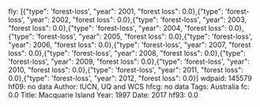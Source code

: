 fly: [{"type": 'forest-loss', "year": 2001, "forest loss": 0.0},{"type": 'forest-loss', "year": 2002, "forest loss": 0.0},{"type": 'forest-loss', "year": 2003, "forest loss": 0.0},{"type": 'forest-loss', "year": 2004, "forest loss": 0.0},{"type": 'forest-loss', "year": 2005, "forest loss": 0.0},{"type": 'forest-loss', "year": 2006, "forest loss": 0.0},{"type": 'forest-loss', "year": 2007, "forest loss": 0.0},{"type": 'forest-loss', "year": 2008, "forest loss": 0.0},{"type": 'forest-loss', "year": 2009, "forest loss": 0.0},{"type": 'forest-loss', "year": 2010, "forest loss": 0.0},{"type": 'forest-loss', "year": 2011, "forest loss": 0.0},{"type": 'forest-loss', "year": 2012, "forest loss": 0.0}]
wdpaid: 145579
hf09: no data
Author: IUCN, UQ and WCS
hfcg: no data
Tags: Australia
fc: 0.0
Title: Macquarie Island
Year: 1997
Date: 2017
hf93: 0.0
